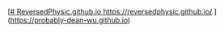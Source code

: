 [[# ReversedPhysic.github.io
](https://reversedphysic.github.io/)https://reversedphysic.github.io/
](https://probably-dean-wu.github.io)
